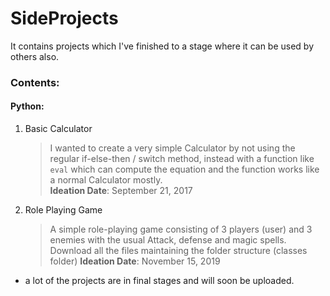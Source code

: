 # SideProjects
It contains projects which I've finished to a stage where it can be used by others also.

### Contents:

#### Python:
1. Basic Calculator
  	> I wanted to create a very simple Calculator by not using the regular if-else-then / switch method, instead with a function like `eval` which can compute the equation and the function works like a normal Calculator mostly.  
	> __Ideation Date__: September 21, 2017

2. Role Playing Game
	> A simple role-playing game consisting of 3 players (user) and 3 enemies with the usual Attack, defense and magic spells.
	> Download all the files maintaining the folder structure (classes folder)
	> __Ideation Date__: November 15, 2019
	
- a lot of the projects are in final stages and will soon be uploaded.
